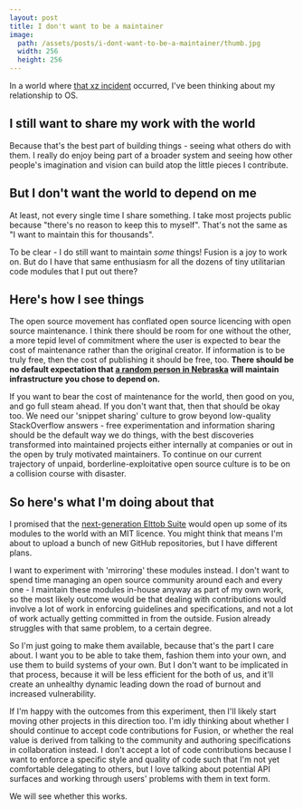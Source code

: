 ```yaml
---
layout: post
title: I don't want to be a maintainer
image:
  path: /assets/posts/i-dont-want-to-be-a-maintainer/thumb.jpg
  width: 256
  height: 256
---
```


In a world where [that xz incident](https://en.wikipedia.org/wiki/XZ_Utils_backdoor) occurred, I've been thinking about my relationship to OS.

## I still want to share my work with the world

Because that's the best part of building things - seeing what others do with them. I really do enjoy being part of a broader system and seeing how other people's imagination and vision can build atop the little pieces I contribute.

## But I don't want the world to depend on me

At least, not every single time I share something. I take most projects public because "there's no reason to keep this to myself". That's not the same as "I want to maintain this for thousands".

To be clear - I do still want to maintain *some* things! Fusion is a joy to work on. But do I have that same enthusiasm for all the dozens of tiny utilitarian code modules that I put out there?

## Here's how I see things

The open source movement has conflated open source licencing with open source maintenance. I think there should be room for one without the other, a more tepid level of commitment where the user is expected to bear the cost of maintenance rather than the original creator. If information is to be truly free, then the cost of publishing it should be free, too. **There should be no default expectation that [a random person in Nebraska](https://xkcd.com/2347/) will maintain infrastructure you chose to depend on.**

If you want to bear the cost of maintenance for the world, then good on you, and go full steam ahead. If you don't want that, then that should be okay too. We need our 'snippet sharing' culture to grow beyond low-quality StackOverflow answers - free experimentation and information sharing should be the default way we do things, with the best discoveries transformed into maintained projects either internally at companies or out in the open by truly motivated maintainers. To continue on our current trajectory of unpaid, borderline-exploitative open source culture is to be on a collision course with disaster.

## So here's what I'm doing about that

I promised that the [next-generation Elttob Suite](https://elttob.uk/go/suite/) would open up some of its modules to the world with an MIT licence. You might think that means I'm about to upload a bunch of new GitHub repositories, but I have different plans.

I want to experiment with 'mirroring' these modules instead. I don't want to spend time managing an open source community around each and every one - I maintain these modules in-house anyway as part of my own work, so the most likely outcome would be that dealing with contributions would involve a lot of work in enforcing guidelines and specifications, and not a lot of work actually getting committed in from the outside. Fusion already struggles with that same problem, to a certain degree.

So I'm just going to make them available, because that's the part I care about. I want you to be able to take them, fashion them into your own, and use them to build systems of your own. But I don't want to be implicated in that process, because it will be less efficient for the both of us, and it'll create an unhealthy dynamic leading down the road of burnout and increased vulnerability.

If I'm happy with the outcomes from this experiment, then I'll likely start moving other projects in this direction too. I'm idly thinking about whether I should continue to accept code contributions for Fusion, or whether the real value is derived from talking to the community and authoring specifications in collaboration instead. I don't accept a lot of code contributions because I want to enforce a specific style and quality of code such that I'm not yet comfortable delegating to others, but I love talking about potential API surfaces and working through users' problems with them in text form.

We will see whether this works.
